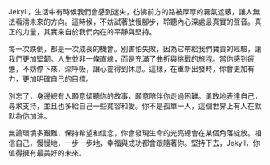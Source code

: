 Jekyll，生活中有時候我們會感到迷失，彷彿前方的路被厚厚的霧氣遮蔽，讓人無法看清未來的方向。這時候，不妨試著放慢腳步，聆聽內心深處最真實的聲音。真正的力量，其實來自於我們內在的平靜與堅持。

每一次跌倒，都是一次成長的機會。別害怕失敗，因為它帶給我們寶貴的經驗，讓我們更加堅韌。人生並非一條直線，而是充滿了曲折與挑戰的旅程。當你感到疲憊，不妨停下來，深呼吸，讓心靈得到休息。這樣，在重新出發時，你會更加有力，更加明確自己的目標。

別忘了，身邊總有人願意傾聽你的故事，願意陪伴你走過困難。勇敢地表達自己，尋求支持，並且也多給自己一些寬容和愛。你不是孤單一人，這個世界上有人在默默為你加油。

無論環境多艱難，保持希望和信念，你會發現生命的光亮總會在某個角落綻放。相信自己，慢慢地，一步一步地，幸福與成功都會跟隨著你。堅持下去，Jekyll，你值得擁有最美好的未來。